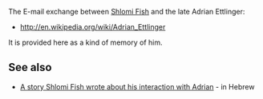 The E-mail exchange between [Shlomi Fish](https://www.shlomifish.org/) and the
late Adrian Ettlinger:

- http://en.wikipedia.org/wiki/Adrian_Ettlinger

It is provided here as a kind of memory of him.

## See also

- [A story Shlomi Fish wrote about his interaction with Adrian](https://whatsup.org.il/modules.php?op=modload&name=News&file=article&sid=3480) - in Hebrew
